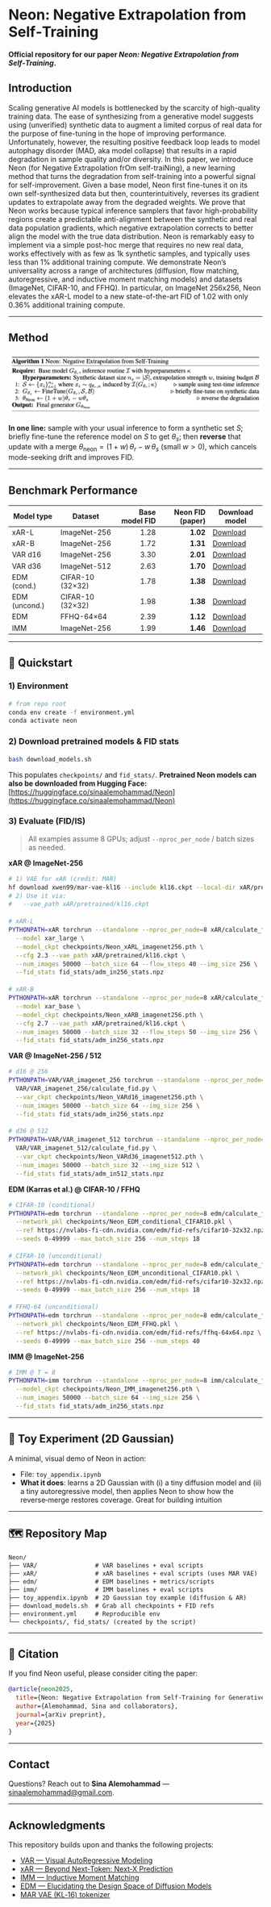 # Neon: Negative Extrapolation from Self‑Training

**Official repository for our paper *Neon: Negative Extrapolation from Self‑Training*.**


## Introduction

Scaling generative AI models is bottlenecked by the scarcity of high-quality training data. The ease of synthesizing from a generative model suggests using (unverified) synthetic data to augment a limited corpus of real data for the purpose of fine-tuning in the hope of improving performance. Unfortunately, however, the resulting positive feedback loop leads to model autophagy disorder (MAD, aka model collapse) that results in a rapid degradation in sample quality and/or diversity. In this paper, we introduce Neon (for Negative Extrapolation frOm self-traiNing), a new learning method that turns the degradation from self-training into a powerful signal for self-improvement. Given a base model, Neon first fine-tunes it on its own self-synthesized data but then, counterintuitively, reverses its gradient updates to extrapolate away from the degraded weights.  We prove that Neon works because typical inference samplers that favor high-probability regions create a predictable anti-alignment between the synthetic and real data population gradients, which negative extrapolation corrects to better align the model with the true data distribution. Neon is remarkably easy to implement via a simple post-hoc merge that requires no new real data, works effectively with as few as 1k synthetic samples, and typically uses less than 1% additional training compute.  We demonstrate Neon’s universality across a range of architectures (diffusion, flow matching, autoregressive, and inductive moment matching models) and datasets (ImageNet, CIFAR-10, and FFHQ). In particular, on ImageNet 256x256, Neon elevates the xAR-L model to a new state-of-the-art FID of 1.02 with only 0.36% additional training compute.

---

## Method

![Algorithm 1: Neon — Negative Extrapolation from Self‑Training](assets/algorithm.png)

**In one line:** sample with your usual inference to form a synthetic set $S$; briefly fine-tune the reference model on $S$ to get $\theta_s$; then **reverse** that update with a merge $\theta_{\text{neon}}=(1+w)\,\theta_r - w\,\theta_s$ (small $w>0$), which cancels mode-seeking drift and improves FID.


---

## Benchmark Performance

| Model type    | Dataset          | Base model FID | Neon FID (paper) | Download model                                                                                          |
| ------------- | ---------------- | -------------: | ---------------: | ------------------------------------------------------------------------------------------------------- |
| xAR-L         | ImageNet-256     |           1.28 |         **1.02** | [Download](https://huggingface.co/sinaalemohammad/Neon/resolve/main/Neon_xARL_imagenet256.pth)          |
| xAR-B         | ImageNet-256     |           1.72 |         **1.31** | [Download](https://huggingface.co/sinaalemohammad/Neon/resolve/main/Neon_xARB_imagenet256.pth)          |
| VAR d16       | ImageNet-256     |           3.30 |         **2.01** | [Download](https://huggingface.co/sinaalemohammad/Neon/resolve/main/Neon_VARd16_imagenet256.pth)        |
| VAR d36       | ImageNet-512     |           2.63 |         **1.70** | [Download](https://huggingface.co/sinaalemohammad/Neon/resolve/main/Neon_VARd36_imagenet512.pth)        |
| EDM (cond.)   | CIFAR-10 (32×32) |           1.78 |         **1.38** | [Download](https://huggingface.co/sinaalemohammad/Neon/resolve/main/Neon_EDM_conditional_CIFAR10.pkl)   |
| EDM (uncond.) | CIFAR-10 (32×32) |           1.98 |         **1.38** | [Download](https://huggingface.co/sinaalemohammad/Neon/resolve/main/Neon_EDM_unconditional_CIFAR10.pkl) |
| EDM           | FFHQ-64×64       |           2.39 |         **1.12** | [Download](https://huggingface.co/sinaalemohammad/Neon/resolve/main/Neon_EDM_FFHQ.pkl)                  |
| IMM           | ImageNet-256     |           1.99 |         **1.46** | [Download](https://huggingface.co/sinaalemohammad/Neon/resolve/main/Neon_imm_imagenet256.pkl)           |

---

## 🚀 Quickstart

### 1) Environment

```bash
# from repo root
conda env create -f environment.yml
conda activate neon
```

### 2) Download pretrained models & FID stats

```bash
bash download_models.sh
```

This populates `checkpoints/` and `fid_stats/`.
**Pretrained Neon models can also be downloaded from Hugging Face:** [https://huggingface.co/sinaalemohammad/Neon](https://huggingface.co/sinaalemohammad/Neon)

### 3) Evaluate (FID/IS)

> All examples assume 8 GPUs; adjust `--nproc_per_node` / batch sizes as needed.

**xAR @ ImageNet‑256**

```bash
# 1) VAE for xAR (credit: MAR)
hf download xwen99/mar-vae-kl16 --include kl16.ckpt --local-dir xAR/pretrained
# 2) Use it via:
#   --vae_path xAR/pretrained/kl16.ckpt

# xAR‑L
PYTHONPATH=xAR torchrun --standalone --nproc_per_node=8 xAR/calculate_fid.py \
  --model xar_large \
  --model_ckpt checkpoints/Neon_xARL_imagenet256.pth \
  --cfg 2.3 --vae_path xAR/pretrained/kl16.ckpt \
  --num_images 50000 --batch_size 64 --flow_steps 40 --img_size 256 \
  --fid_stats fid_stats/adm_in256_stats.npz

# xAR‑B
PYTHONPATH=xAR torchrun --standalone --nproc_per_node=8 xAR/calculate_fid.py \
  --model xar_base \
  --model_ckpt checkpoints/Neon_xARB_imagenet256.pth \
  --cfg 2.7 --vae_path xAR/pretrained/kl16.ckpt \
  --num_images 50000 --batch_size 32 --flow_steps 50 --img_size 256 \
  --fid_stats fid_stats/adm_in256_stats.npz
```

**VAR @ ImageNet‑256 / 512**

```bash
# d16 @ 256
PYTHONPATH=VAR/VAR_imagenet_256 torchrun --standalone --nproc_per_node=8 \
  VAR/VAR_imagenet_256/calculate_fid.py \
  --var_ckpt checkpoints/Neon_VARd16_imagenet256.pth \
  --num_images 50000 --batch_size 64 --img_size 256 \
  --fid_stats fid_stats/adm_in256_stats.npz

# d36 @ 512
PYTHONPATH=VAR/VAR_imagenet_512 torchrun --standalone --nproc_per_node=8 \
  VAR/VAR_imagenet_512/calculate_fid.py \
  --var_ckpt checkpoints/Neon_VARd36_imagenet512.pth \
  --num_images 50000 --batch_size 32 --img_size 512 \
  --fid_stats fid_stats/adm_in512_stats.npz
```

**EDM (Karras et al.) @ CIFAR‑10 / FFHQ**

```bash
# CIFAR‑10 (conditional)
PYTHONPATH=edm torchrun --standalone --nproc_per_node=8 edm/calculate_fid.py \
  --network_pkl checkpoints/Neon_EDM_conditional_CIFAR10.pkl \
  --ref https://nvlabs-fi-cdn.nvidia.com/edm/fid-refs/cifar10-32x32.npz \
  --seeds 0-49999 --max_batch_size 256 --num_steps 18

# CIFAR‑10 (unconditional)
PYTHONPATH=edm torchrun --standalone --nproc_per_node=8 edm/calculate_fid.py \
  --network_pkl checkpoints/Neon_EDM_unconditional_CIFAR10.pkl \
  --ref https://nvlabs-fi-cdn.nvidia.com/edm/fid-refs/cifar10-32x32.npz \
  --seeds 0-49999 --max_batch_size 256 --num_steps 18

# FFHQ‑64 (unconditional)
PYTHONPATH=edm torchrun --standalone --nproc_per_node=8 edm/calculate_fid.py \
  --network_pkl checkpoints/Neon_EDM_FFHQ.pkl \
  --ref https://nvlabs-fi-cdn.nvidia.com/edm/fid-refs/ffhq-64x64.npz \
  --seeds 0-49999 --max_batch_size 256 --num_steps 40
```

**IMM @ ImageNet‑256**

```bash
# IMM @ T = 8
PYTHONPATH=imm torchrun --standalone --nproc_per_node=8 imm/calculate_fid.py \
  --model_ckpt checkpoints/Neon_IMM_imagenet256.pth \
  --num_images 50000 --batch_size 64 --img_size 256 \
  --fid_stats fid_stats/adm_in256_stats.npz
```

---

## 🧪 Toy Experiment (2D Gaussian)

A minimal, visual demo of Neon in action:

* File: `toy_appendix.ipynb`
* **What it does**: learns a 2D Gaussian with (i) a tiny diffusion model and (ii) a tiny autoregressive model, then applies Neon to show how the reverse‑merge restores coverage. Great for building intuition


---

## 🗺️ Repository Map

```
Neon/
├── VAR/                # VAR baselines + eval scripts
├── xAR/                # xAR baselines + eval scripts (uses MAR VAE)
├── edm/                # EDM baselines + metrics/scripts
├── imm/                # IMM baselines + eval scripts
├── toy_appendix.ipynb  # 2D Gaussian toy example (diffusion & AR)
├── download_models.sh  # Grab all checkpoints + FID refs
├── environment.yml     # Reproducible env
└── checkpoints/, fid_stats/ (created by the script)
```

---

## 📣 Citation

If you find Neon useful, please consider citing the paper:

```bibtex
@article{neon2025,
  title={Neon: Negative Extrapolation from Self-Training for Generative Models},
  author={Alemohammad, Sina and collaborators},
  journal={arXiv preprint},
  year={2025}
}
```

---

## Contact

Questions? Reach out to **Sina Alemohammad** — [sinaalemohammad@gmail.com](mailto:sinaalemohammad@gmail.com).

---

## Acknowledgments

This repository builds upon and thanks the following projects:

* [VAR — Visual AutoRegressive Modeling](https://github.com/FoundationVision/VAR)
* [xAR — Beyond Next‑Token: Next‑X Prediction](https://github.com/OliverRensu/xAR)
* [IMM — Inductive Moment Matching](https://github.com/lumalabs/imm)
* [EDM — Elucidating the Design Space of Diffusion Models](https://github.com/NVlabs/edm)
* [MAR VAE (KL‑16) tokenizer](https://huggingface.co/xwen99/mar-vae-kl16)
